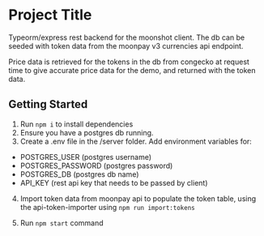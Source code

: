 # Project Title

Typeorm/express rest backend for the moonshot client. The db can be seeded with token data from the moonpay v3 currencies api endpoint.

Price data is retrieved for the tokens in the db from congecko at request time to give accurate price data for the demo, and returned with the token data. 

## Getting Started
1. Run `npm i` to install dependencies
2. Ensure you have a postgres db running.
3. Create a .env file in the /server folder. Add environment variables for:
  - POSTGRES_USER (postgres username)
  - POSTGRES_PASSWORD (postgres password)
  - POSTGRES_DB (postgres db name)
  - API_KEY (rest api key that needs to be passed by client)
4. Import token data from moonpay api to populate the token table, using the api-token-importer using `npm run import:tokens`

5. Run `npm start` command